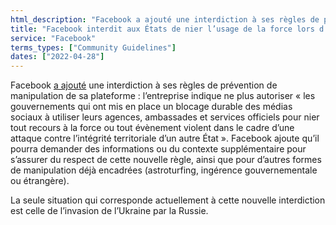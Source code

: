 ```yaml
---
html_description: "Facebook a ajouté une interdiction à ses règles de prévention de manipulation de sa plateforme."
title: "Facebook interdit aux États de nier l’usage de la force lors d’une invasion"
service: "Facebook"
terms_types: ["Community Guidelines"]
dates: ["2022-04-28"]
---
```


Facebook <a target="_blank" rel="noopener" href="https://github.com/OpenTermsArchive/france-elections-versions/commit/b315d25#diff-57f4f166af0a7f6e4fc8f63a103c74f5a8d47754238aad621db0eebdf4048df4R24">a ajouté</a> une interdiction à ses règles de prévention de manipulation de sa plateforme : l’entreprise indique ne plus autoriser « les gouvernements qui ont mis en place un blocage durable des médias sociaux à utiliser leurs agences, ambassades et services officiels pour nier tout recours à la force ou tout évènement violent dans le cadre d’une attaque contre l’intégrité territoriale d’un autre État ». Facebook ajoute qu’il pourra demander des informations ou du contexte supplémentaire pour s’assurer du respect de cette nouvelle règle, ainsi que pour d’autres formes de manipulation déjà encadrées (astroturfing, ingérence gouvernementale ou étrangère).

La seule situation qui corresponde actuellement à cette nouvelle interdiction est celle de l’invasion de l’Ukraine par la Russie.
